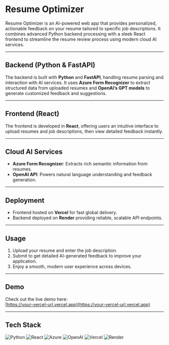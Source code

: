 # Resume Optimizer

Resume Optimizer is an AI-powered web app that provides personalized, actionable feedback on your resume tailored to specific job descriptions. It combines advanced Python backend processing with a sleek React frontend to streamline the resume review process using modern cloud AI services.

---

## Backend (Python & FastAPI)

The backend is built with **Python** and **FastAPI**, handling resume parsing and interaction with AI services. It uses **Azure Form Recognizer** to extract structured data from uploaded resumes and **OpenAI’s GPT models** to generate customized feedback and suggestions.

---

## Frontend (React)

The frontend is developed in **React**, offering users an intuitive interface to upload resumes and job descriptions, then view detailed feedback instantly.

---

## Cloud AI Services

- **Azure Form Recognizer**: Extracts rich semantic information from resumes.
- **OpenAI API**: Powers natural language understanding and feedback generation.

---

## Deployment

- Frontend hosted on **Vercel** for fast global delivery.
- Backend deployed on **Render** providing reliable, scalable API endpoints.

---

## Usage

1. Upload your resume and enter the job description.
2. Submit to get detailed AI-generated feedback to improve your application.
3. Enjoy a smooth, modern user experience across devices.

---

## Demo

Check out the live demo here:  
[https://your-vercel-url.vercel.app](https://your-vercel-url.vercel.app)

---

## Tech Stack

![Python](https://img.shields.io/badge/Python-3670A0?style=for-the-badge&logo=python&logoColor=white) ![React](https://img.shields.io/badge/React-20232A?style=for-the-badge&logo=react&logoColor=61DAFB) ![Azure](https://img.shields.io/badge/Azure-0089D6?style=for-the-badge&logo=microsoft-azure&logoColor=white) ![OpenAI](https://img.shields.io/badge/OpenAI-412991?style=for-the-badge&logo=openai&logoColor=white) ![Vercel](https://img.shields.io/badge/Vercel-000000?style=for-the-badge&logo=vercel&logoColor=white) ![Render](https://img.shields.io/badge/Render-6A4F9E?style=for-the-badge&logo=render&logoColor=white)

